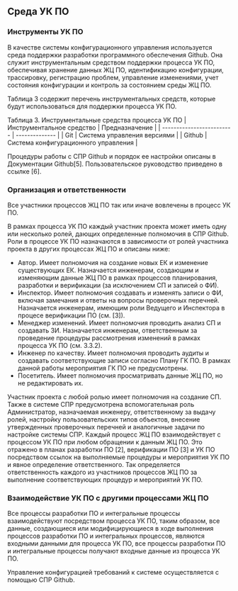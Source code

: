 ## Среда УК ПО

### Инструменты УК ПО

В качестве системы конфигурационного управления используется среда поддержки разработки программного обеспечения Github. Она служит инструментальным средством поддержки процесса УК ПО, обеспечивая хранение данных ЖЦ ПО, идентификацию конфигурации, трассировку, регистрацию проблем, управление изменениями, учет состояния конфигурации и контроль за состоянием среды ЖЦ ПО.

Таблица 3 содержит перечень инструментальных средств, которые будут использоваться для поддержки процесса УК ПО.

Таблица 3. Инструментальные средства процесса УК ПО
| Инструментальное средство | Предназначение |
| ------------------------- | -------------- |
| Git | Система управления версиями |
| Github | Система конфигурационного управления |

Процедуры работы с СПР Github и порядок ее настройки описаны в Документации Github[5]. Пользовательское руководство приведено в ссылке [6].

### Организация и ответственности

Все участники процессов ЖЦ ПО так или иначе вовлечены в процесс УК ПО.

В рамках процесса УК ПО каждый участник проекта может иметь одну или несколько ролей, дающих определенные полномочия в СПР Github. Роли в процессе УК ПО назначаются в зависимости от ролей участника проекта в других процессах ЖЦ ПО и описаны ниже:

[todo]: # "согласовать роли с планом верификаци [3]"

-   Автор. Имеет полномочия на создание новых ЕК и изменение существующих ЕК. Назначается инженерам, создающим и изменяющим данные ЖЦ ПО в рамках процессов планирования, разработки и верификации (за исключением СП и записей о ФИ).
-   Инспектор. Имеет полномочия создавать и изменять записи о ФИ, включая замечания и ответы на вопросы проверочных перечней. Назначается инженерам, имеющим роли Ведущего и Инспектора в процесе верификации ПО (см. [3]).
-   Менеджер изменений. Имеет полномочия проводить анализ СП и создавать ЗИ. Назначается инженерам, ответственным за проведение процедуры рассмотрения изменений в рамках процесса УК ПО (см. 3.3.2).
-   Инженер по качеству. Имеет полномочия проводить аудиты и создавать соответствующие записи согласно Плану ГК ПО. В рамках данной работы мероприятия ГК ПО не предусмотрены.
-   Посетитель. Имеет полномочия просматривать данные ЖЦ ПО, но не редактировать их.

Участник проекта с любой ролью имеет полномочия на создание СП.
Также в системе СПР предусмотрена вспомогательная роль Администратор, назначаемая инженеру, ответственному за выдачу ролей, настройку пользовательских типов объектов, внесение утвержденных проверочных перечней и аналогичные задачи по настройке системы СПР.
Каждый процесс ЖЦ ПО взаимодействует с процессом УК ПО при любом обращении к данным ЖЦ ПО. Это отражено в планах разработки ПО [2], верификации ПО [3] и УК ПО посредством ссылок на выполняемые процедуры и мероприятия УК ПО и явное определение ответственного. Так определяется ответственность каждого из участников процессов ЖЦ ПО за выполнение соответствующих процедур и мероприятий УК ПО.

### Взаимодействие УК ПО с другими процессами ЖЦ ПО

Все процессы разработки ПО и интегральные процессы взаимодействуют посредством процесса УК ПО, таким образом, все данные, создающиеся или модифицирующиеся в ходе выполнения процессов разработки ПО и интегральных процессов, являются входными данными для процесса УК ПО, все процессы разработки ПО и интегральные процессы получают входные данные из процесса УК ПО.

Управление конфигурацией требований к системе осуществляется с помощью СПР Github.
